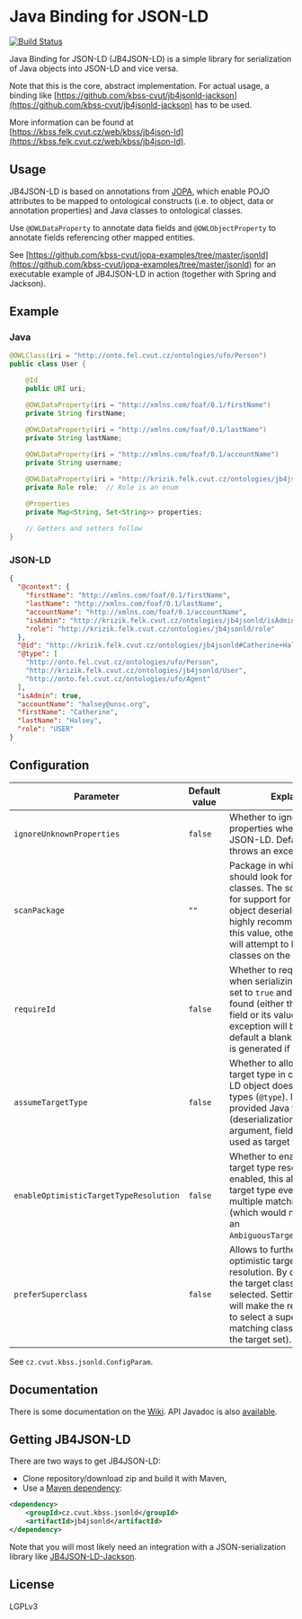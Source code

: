 # Java Binding for JSON-LD

[![Build Status](https://kbss.felk.cvut.cz/jenkins/buildStatus/icon?job=jaxb-jsonld)](https://kbss.felk.cvut.cz/jenkins/job/jaxb-jsonld)

Java Binding for JSON-LD (JB4JSON-LD) is a simple library for serialization of Java objects into JSON-LD and vice versa.

Note that this is the core, abstract implementation. For actual usage, a binding like [https://github.com/kbss-cvut/jb4jsonld-jackson](https://github.com/kbss-cvut/jb4jsonld-jackson)
has to be used.

More information can be found at [https://kbss.felk.cvut.cz/web/kbss/jb4json-ld](https://kbss.felk.cvut.cz/web/kbss/jb4json-ld).

## Usage

JB4JSON-LD is based on annotations from [JOPA](https://github.com/kbss-cvut/jopa), which enable POJO attributes
to be mapped to ontological constructs (i.e. to object, data or annotation properties) and Java classes to ontological
classes.

Use `@OWLDataProperty` to annotate data fields and `@OWLObjectProperty` to annotate fields referencing other mapped entities.

See [https://github.com/kbss-cvut/jopa-examples/tree/master/jsonld](https://github.com/kbss-cvut/jopa-examples/tree/master/jsonld) for
an executable example of JB4JSON-LD in action (together with Spring and Jackson).


## Example

### Java

```Java
@OWLClass(iri = "http://onto.fel.cvut.cz/ontologies/ufo/Person")
public class User {

    @Id
    public URI uri;

    @OWLDataProperty(iri = "http://xmlns.com/foaf/0.1/firstName")
    private String firstName;

    @OWLDataProperty(iri = "http://xmlns.com/foaf/0.1/lastName")
    private String lastName;
    
    @OWLDataProperty(iri = "http://xmlns.com/foaf/0.1/accountName")
    private String username;

    @OWLDataProperty(iri = "http://krizik.felk.cvut.cz/ontologies/jb4jsonld/role")
    private Role role;  // Role is an enum

    @Properties
    private Map<String, Set<String>> properties;
    
    // Getters and setters follow
}
```

### JSON-LD

```JSON
{
  "@context": {
    "firstName": "http://xmlns.com/foaf/0.1/firstName",
    "lastName": "http://xmlns.com/foaf/0.1/lastName",
    "accountName": "http://xmlns.com/foaf/0.1/accountName",
    "isAdmin": "http://krizik.felk.cvut.cz/ontologies/jb4jsonld/isAdmin",
    "role": "http://krizik.felk.cvut.cz/ontologies/jb4jsonld/role"
  },
  "@id": "http://krizik.felk.cvut.cz/ontologies/jb4jsonld#Catherine+Halsey",
  "@type": [
    "http://onto.fel.cvut.cz/ontologies/ufo/Person",
    "http://krizik.felk.cvut.cz/ontologies/jb4jsonld/User",
    "http://onto.fel.cvut.cz/ontologies/ufo/Agent"
  ],
  "isAdmin": true,
  "accountName": "halsey@unsc.org",
  "firstName": "Catherine",
  "lastName": "Halsey",
  "role": "USER"
}
```

## Configuration

Parameter | Default value | Explanation
----------|---------------|-----------
`ignoreUnknownProperties` | `false` | Whether to ignore unknown properties when deserializing JSON-LD. Default behavior throws an exception.
`scanPackage` | `""` | Package in which the library should look for mapped classes. The scan is important for support for polymorphism in object deserialization.  It is highly recommended to specify this value, otherwise the library will attempt to load and scan all classes on the classpath.
`requireId` | `false` | Whether to require an identifier when serializing an object. If set to `true` and no identifier is found (either there is no `@Id` field or its value is `null`), an exception will be thrown. By default a blank node identifier is generated if no id is present.
`assumeTargetType` | `false` | Whether to allow assuming target type in case the JSON-LD object does not contain types (`@type`). If set to `true`, the provided Java type (deserialization invocation argument, field type) will be used as target type.
`enableOptimisticTargetTypeResolution` | `false` | Whether to enable optimistic target type resolution. If enabled, this allows to pick a target type even if there are multiple matching classes (which would normally end with an `AmbiguousTargetTypeException`).
`preferSuperclass` | `false` | Allows to further specify optimistic target type resolution. By default, any of the target classes may be selected. Setting this to `true` will make the resolver attempt to select a superclass of the matching classes (if it is also in the target set). 

See `cz.cvut.kbss.jsonld.ConfigParam`.

## Documentation

There is some documentation on the [Wiki](https://github.com/kbss-cvut/jb4jsonld/wiki). API Javadoc is also [available](https://kbss.felk.cvut.cz/jenkins/view/Java%20Tools/job/jaxb-jsonld/javadoc/).

## Getting JB4JSON-LD

There are two ways to get JB4JSON-LD:

* Clone repository/download zip and build it with Maven,
* Use a [Maven dependency](http://search.maven.org/#search%7Cga%7C1%7Ccz.cvut.kbss.jsonld):

```XML
<dependency>
    <groupId>cz.cvut.kbss.jsonld</groupId>
    <artifactId>jb4jsonld</artifactId>
</dependency>
```

Note that you will most likely need an integration with a JSON-serialization library like [JB4JSON-LD-Jackson](https://github.com/kbss-cvut/jb4jsonld-jackson).


## License

LGPLv3
